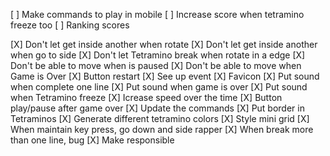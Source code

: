 [ ] Make commands to play in mobile
[ ] Increase score when tetramino freeze too
[ ] Ranking scores

<!-- [ ] Put image rendering the page -->

[X] Don't let get inside another when rotate
[X] Don't let get inside another when go to side
[X] Don't let Tetramino break when rotate in a edge
[X] Don't be able to move when is paused
[X] Don't be able to move when Game is Over
[X] Button restart
[X] See up event
[X] Favicon
[X] Put sound when complete one line
[X] Put sound when game is over
[X] Put sound when Tetramino freeze
[X] Icrease speed over the time
[X] Button play/pause after game over
[X] Update the commands
[X] Put border in Tetraminos
[X] Generate different tetramino colors
[X] Style mini grid
[X] When maintain key press, go down and side rapper
[X] When break more than one line, bug
[X] Make responsible
